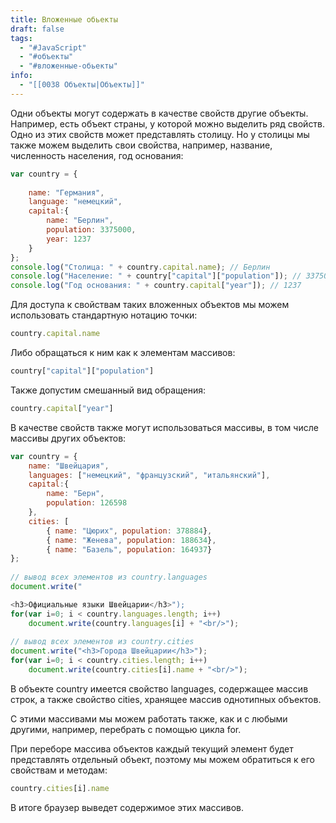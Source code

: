 ```yaml
---
title: Вложенные обьекты
draft: false
tags:
  - "#JavaScript"
  - "#объекты"
  - "#вложенные-обьекты"
info:
  - "[[0038 Объекты|Объекты]]"
---
```

Одни объекты могут содержать в качестве свойств другие объекты. 
Например, есть объект страны, у которой можно выделить ряд свойств. Одно из этих свойств может представлять столицу. Но у столицы мы также можем выделить свои свойства, например, название, численность населения, год основания:

~~~js
var country = {
 
    name: "Германия",
    language: "немецкий",
    capital:{
        name: "Берлин",
        population: 3375000,
        year: 1237
    }
};
console.log("Столица: " + country.capital.name); // Берлин
console.log("Население: " + country["capital"]["population"]); // 3375000
console.log("Год основания: " + country.capital["year"]); // 1237
~~~

Для доступа к свойствам таких вложенных объектов мы можем использовать стандартную нотацию точки:
~~~js
country.capital.name
~~~

Либо обращаться к ним как к элементам массивов:
~~~js
country["capital"]["population"]
~~~

Также допустим смешанный вид обращения:
~~~js
country.capital["year"]
~~~

В качестве свойств также могут использоваться массивы, в том числе массивы других объектов:
~~~js
var country = {
    name: "Швейцария",
    languages: ["немецкий", "французский", "итальянский"],
    capital:{
        name: "Берн",
        population: 126598
    },
    cities: [
        { name: "Цюрих", population: 378884},
        { name: "Женева", population: 188634},
        { name: "Базель", population: 164937}
};
 
// вывод всех элементов из country.languages
document.write("
~~~

~~~js
<h3>Официальные языки Швейцарии</h3>");
for(var i=0; i < country.languages.length; i++)
    document.write(country.languages[i] + "<br/>");
     
// вывод всех элементов из country.cities
document.write("<h3>Города Швейцарии</h3>");
for(var i=0; i < country.cities.length; i++)
    document.write(country.cities[i].name + "<br/>");

~~~

В объекте country имеется свойство languages, содержащее массив строк, а также свойство cities, хранящее массив однотипных объектов.

С этими массивами мы можем работать также, как и с любыми другими, например, перебрать с помощью цикла for.

При переборе массива объектов каждый текущий элемент будет представлять отдельный объект, поэтому мы можем обратиться к его свойствам и методам:

~~~js
country.cities[i].name
~~~

В итоге браузер выведет содержимое этих массивов.